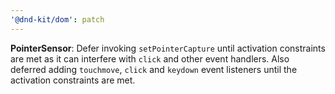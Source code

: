 ```yaml
---
'@dnd-kit/dom': patch
---
```


**PointerSensor**: Defer invoking `setPointerCapture` until activation constraints are met as it can interfere with `click` and other event handlers. Also deferred adding `touchmove`, `click` and `keydown` event listeners until the activation constraints are met.
